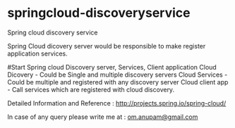 # springcloud-discoveryservice
Spring cloud discovery service

Spring Cloud dicovery server would be responsible to make register application services.

#Start Spring cloud Discovery server, Services, Client application Cloud Dicovery - Could be Single and multiple discovery servers Cloud Services - Could be multiple and registered with any discovery server Cloud client app - Call services which are registered with cloud discovery.

Detailed Information and Reference : http://projects.spring.io/spring-cloud/

In case of any query please write me at : om.anupam@gmail.com
